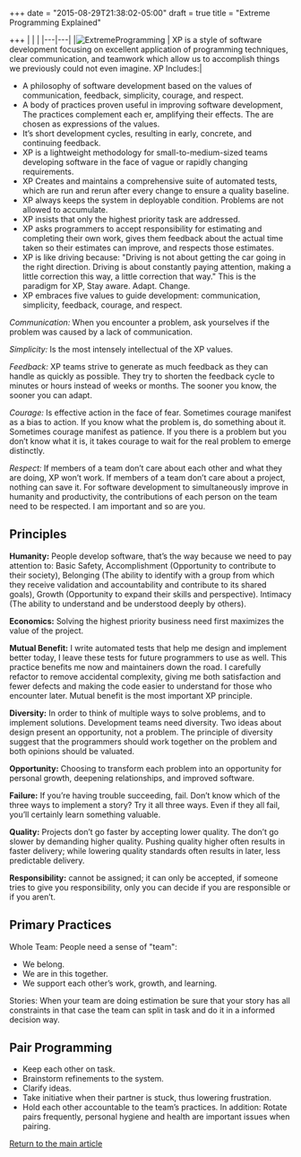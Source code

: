 +++
date = "2015-08-29T21:38:02-05:00"
draft = true
title = "Extreme Programming Explained"

+++
|   |   |
|---|---|
|![ExtremeProgramming](/img/techtalks/best_practices/extreme_programming.jpg) | XP is a style of software development focusing on excellent application of programming techniques, clear communication, and teamwork which allow us to accomplish things we previously could not even imagine. XP Includes:|

* A philosophy of software development based on the values of communication, feedback, simplicity, courage, and respect.
* A body of practices proven useful in improving software development, The practices complement each er, amplifying their effects. The are chosen as expressions of the values.
* It’s short development cycles, resulting in early, concrete, and continuing feedback.
* XP is a lightweight methodology for small-to-medium-sized teams developing software in the face of vague or rapidly changing requirements.
* XP Creates and maintains a comprehensive suite of automated tests, which are run and rerun after every change to ensure a quality baseline.
* XP always keeps the system in deployable condition. Problems are not allowed to accumulate.
* XP insists that only the highest priority task are addressed.
* XP asks programmers to accept responsibility for estimating and completing their own work, gives them feedback about the actual time taken so their estimates can improve, and respects those estimates.
* XP is like driving because: "Driving is not about getting the car going in the right direction. Driving is about constantly paying attention, making a little correction this way, a little correction that way." This is the paradigm for XP, Stay aware. Adapt. Change.
* XP embraces five values to guide development: communication, simplicity, feedback, courage, and respect.

*Communication:* When you encounter a problem, ask yourselves if the problem was caused by a lack of communication.

*Simplicity:* Is the most intensely intellectual of the XP values.

*Feedback:* XP teams strive to generate as much feedback as they can handle as quickly as possible. They try to shorten the feedback cycle to minutes or hours instead of weeks or months. The sooner you know, the sooner you can adapt.

*Courage:* Is effective action in the face of fear. Sometimes courage manifest as a bias to action. If you know what the problem is, do something about it. Sometimes courage manifest as patience. If you there is a problem but you don’t know what it is, it takes courage to wait for the real problem to emerge distinctly.

*Respect:* If members of a team don’t care about each other and what they are doing, XP won’t work. If members of a team don’t care about a project, nothing can save it. For software development to simultaneously improve in humanity and productivity, the contributions of each person on the team need to be respected. I am important and so are you.

## Principles

**Humanity:** People develop software, that’s the way because we need to pay attention to: Basic Safety, Accomplishment (Opportunity to contribute to their society), Belonging (The ability to identify with a group from which they receive validation and accountability and contribute to its shared goals), Growth (Opportunity to expand their skills and perspective). Intimacy (The ability to understand and be understood deeply by others).

**Economics:** Solving the highest priority business need first maximizes the value of the project.

**Mutual Benefit:** I write automated tests that help me design and implement better today, I leave these tests for future programmers to use as well. This practice benefits me now and maintainers down the road. I carefully refactor to remove accidental complexity, giving me both satisfaction and fewer defects and making the code easier to understand for those who encounter later. Mutual benefit is the most important XP principle.

**Diversity:** In order to think of multiple ways to solve problems, and to implement solutions. Development teams need diversity. Two ideas about design present an opportunity, not a problem. The principle of diversity suggest that the programmers should work together on the problem and both opinions should be valuated.

**Opportunity:** Choosing to transform each problem into an opportunity for personal growth, deepening relationships, and improved software.

**Failure:** If you’re having trouble succeeding, fail. Don’t know which of the three ways to implement a story? Try it all three ways. Even if they all fail, you’ll certainly learn something valuable.

**Quality:** Projects don’t go faster by accepting lower quality. The don’t go slower by demanding higher quality. Pushing quality higher often results in faster delivery; while lowering quality standards often results in later, less predictable delivery.

**Responsibility:** cannot be assigned; it can only be accepted, if someone tries to give you responsibility, only you can decide if you are responsible or if you aren’t.

## Primary Practices
Whole Team: People need a sense of "team":

* We belong.
* We are in this together.
* We support each other’s work, growth, and learning.

Stories: When your team are doing estimation be sure that your story has all constraints in that case the team can split in task and do it in a informed decision way.

## Pair Programming

* Keep each other on task.
* Brainstorm refinements to the system.
* Clarify ideas.
* Take initiative when their partner is stuck, thus lowering frustration.
* Hold each other accountable to the team’s practices. In addition: Rotate pairs frequently, personal hygiene and health are important issues when pairing.

[Return to the main article](/techtalk/best_practices)
